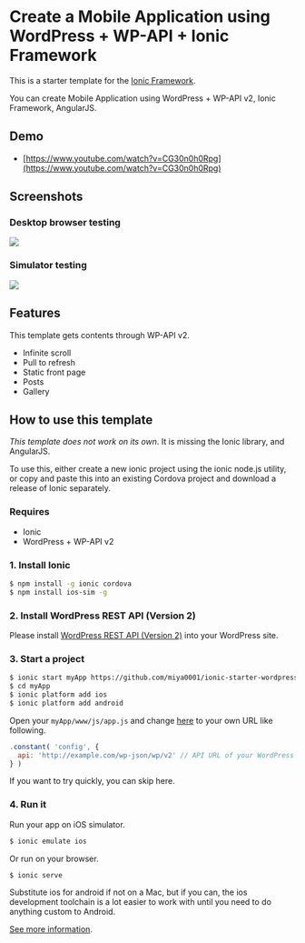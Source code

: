 # Create a Mobile Application using WordPress + WP-API + Ionic Framework

This is a starter template for the [Ionic Framework](http://ionicframework.com/).

You can create Mobile Application using WordPress + WP-API v2, Ionic Framework, AngularJS.

## Demo

* [https://www.youtube.com/watch?v=CG30n0h0Rpg](https://www.youtube.com/watch?v=CG30n0h0Rpg)

## Screenshots

### Desktop browser testing

![](https://www.evernote.com/l/ABUHcWWDgXJG9KbZNu9bqqAngUwLqIXUsSAB/image.png)

### Simulator testing

![](https://www.evernote.com/l/ABWzYURP9hVNQ5bRL7iy9V5lTmIaGJgcp-MB/image.png)

## Features

This template gets contents through WP-API v2.

* Infinite scroll
* Pull to refresh
* Static front page
* Posts
* Gallery


## How to use this template

*This template does not work on its own*. It is missing the Ionic library, and AngularJS.

To use this, either create a new ionic project using the ionic node.js utility, or copy and paste this into an existing Cordova project and download a release of Ionic separately.

### Requires

* Ionic
* WordPress + WP-API v2

### 1. Install Ionic

```bash
$ npm install -g ionic cordova
$ npm install ios-sim -g
```

### 2. Install WordPress REST API (Version 2)

Please install [WordPress REST API (Version 2)](https://ja.wordpress.org/plugins/rest-api/) into your WordPress site.

### 3. Start a project

```bash
$ ionic start myApp https://github.com/miya0001/ionic-starter-wordpress
$ cd myApp
$ ionic platform add ios
$ ionic platform add android
```

Open your `myApp/www/js/app.js` and change [here](https://github.com/miya0001/ionic-starter-wordpress/blob/master/js/app.js#L11) to your own URL like following.

```javascript
.constant( 'config', {
  api: 'http://example.com/wp-json/wp/v2' // API URL of your WordPress
} )
```

If you want to try quickly, you can skip here.

### 4. Run it

Run your app on iOS simulator.

```bash
$ ionic emulate ios
```

Or run on your browser.

```bash
$ ionic serve
```

Substitute ios for android if not on a Mac, but if you can, the ios development toolchain is a lot easier to work with until you need to do anything custom to Android.

[See more information](http://ionicframework.com/).
